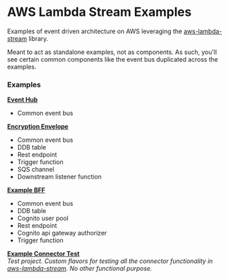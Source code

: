 # AWS Lambda Stream Examples
Examples of event driven architecture on AWS leveraging the [aws-lambda-stream](https://github.com/jgilbert01/aws-lambda-stream) library.  
  
Meant to act as standalone examples, not as components. As such, you'll see certain common components like the event bus duplicated across the examples.
  
### Examples
**[Event Hub](/example-event-hub/)** 
- Common event bus

**[Encryption Envelope](/example-encryption/)**
- Common event bus
- DDB table
- Rest endpoint
- Trigger function
- SQS channel
- Downstream listener function

**[Example BFF](/example-bff/)**
- Common event bus
- DDB table
- Cognito user pool
- Rest endpoint
- Cognito api gateway authorizer
- Trigger function

**[Example Connector Test](/example-connector-test/)**  
*Test project. Custom flavors for testing all the connector functionality in [aws-lambda-stream](https://github.com/jgilbert01/aws-lambda-stream). No other functional purpose.*
